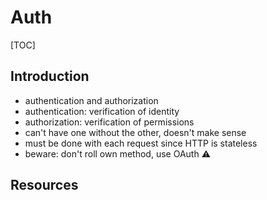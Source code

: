 # Auth

[TOC]

<!-- ToDo: finish -->
<!-- todo: integrate 13. -->



## Introduction

- authentication and authorization
- authentication: verification of identity
- authorization: verification of permissions
- can't have one without the other, doesn't make sense
- must be done with each request since HTTP is stateless
- beware: don't roll own method, use OAuth ⚠️



## Resources